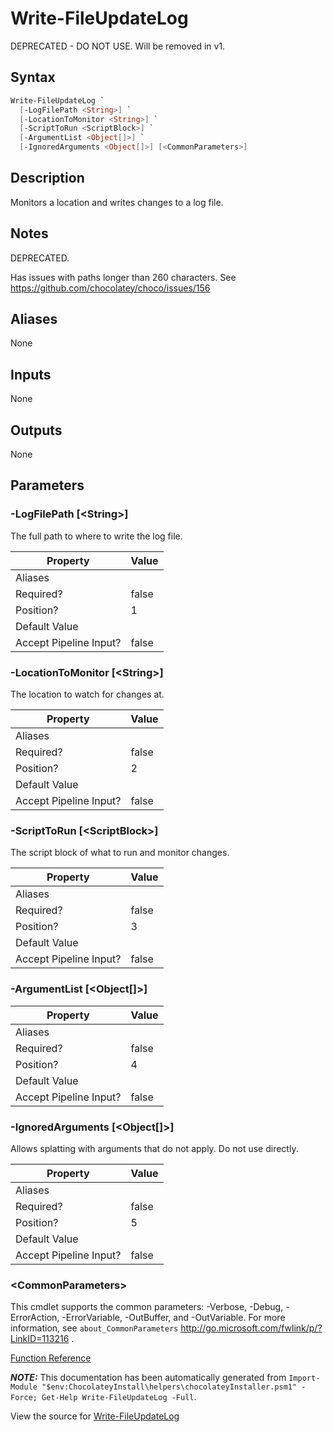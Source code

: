 ﻿---
Order: 480
Title: Write-FileUpdateLog
Description: Information on Write-FileUpdateLog function
RedirectFrom: docs/helpers-write-file-update-log
---

# Write-FileUpdateLog

<!-- This documentation is automatically generated from https://github.com/chocolatey/choco/blob/stable/src/chocolatey.resources/helpers/functions/Write-FileUpdateLog.ps1 using https://github.com/chocolatey/choco/blob/stable/GenerateDocs.ps1. Contributions are welcome at the original location(s). -->

DEPRECATED - DO NOT USE. Will be removed in v1.

## Syntax

~~~powershell
Write-FileUpdateLog `
  [-LogFilePath <String>] `
  [-LocationToMonitor <String>] `
  [-ScriptToRun <ScriptBlock>] `
  [-ArgumentList <Object[]>] `
  [-IgnoredArguments <Object[]>] [<CommonParameters>]
~~~

## Description

Monitors a location and writes changes to a log file.

## Notes

DEPRECATED.

Has issues with paths longer than 260 characters. See
https://github.com/chocolatey/choco/issues/156

## Aliases

None

## Inputs

None

## Outputs

None

## Parameters

###  -LogFilePath [&lt;String&gt;]
The full path to where to write the log file.

Property               | Value
---------------------- | -----
Aliases                |
Required?              | false
Position?              | 1
Default Value          |
Accept Pipeline Input? | false

###  -LocationToMonitor [&lt;String&gt;]
The location to watch for changes at.

Property               | Value
---------------------- | -----
Aliases                |
Required?              | false
Position?              | 2
Default Value          |
Accept Pipeline Input? | false

###  -ScriptToRun [&lt;ScriptBlock&gt;]
The script block of what to run and monitor changes.

Property               | Value
---------------------- | -----
Aliases                |
Required?              | false
Position?              | 3
Default Value          |
Accept Pipeline Input? | false

###  -ArgumentList [&lt;Object[]&gt;]
Property               | Value
---------------------- | -----
Aliases                |
Required?              | false
Position?              | 4
Default Value          |
Accept Pipeline Input? | false

###  -IgnoredArguments [&lt;Object[]&gt;]
Allows splatting with arguments that do not apply. Do not use directly.

Property               | Value
---------------------- | -----
Aliases                |
Required?              | false
Position?              | 5
Default Value          |
Accept Pipeline Input? | false

### &lt;CommonParameters&gt;

This cmdlet supports the common parameters: -Verbose, -Debug, -ErrorAction, -ErrorVariable, -OutBuffer, and -OutVariable. For more information, see `about_CommonParameters` http://go.microsoft.com/fwlink/p/?LinkID=113216 .



[Function Reference](./)

***NOTE:*** This documentation has been automatically generated from `Import-Module "$env:ChocolateyInstall\helpers\chocolateyInstaller.psm1" -Force; Get-Help Write-FileUpdateLog -Full`.

View the source for [Write-FileUpdateLog](https://github.com/chocolatey/choco/blob/stable/src/chocolatey.resources/helpers/functions/Write-FileUpdateLog.ps1)
